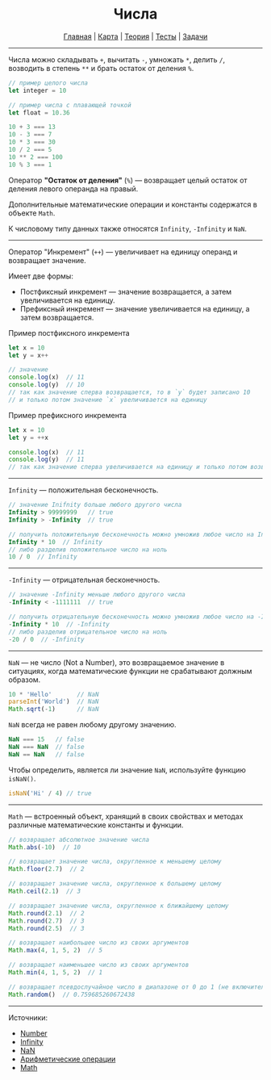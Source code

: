 <div align="center">

# Числа

[Главная](https://github.com/dollaween/junior-roadmap/)
|
[Карта](/roadmap/README.md)
|
[Теория](/theory/README.md)
|
[Тесты](/tests/README.md)
|
[Задачи](/tasks/README.md)

</div>

---

Числа можно складывать `+`, вычитать `-`, умножать `*`, делить `/`, возводить в степень `**` и брать остаток от деления `%`.

```js
// пример целого числа
let integer = 10

// пример числа с плавающей точкой
let float = 10.36

10 + 3 === 13
10 - 3 === 7
10 * 3 === 30
10 / 2 === 5
10 ** 2 === 100
10 % 3 === 1
```

Оператор **"Остаток от деления"** (`%`) — возвращает целый остаток от деления левого операнда на правый.

Дополнительные математические операции и константы содержатся в объекте `Math`.

К числовому типу данных также относятся `Infinity`, `-Infinity` и `NaN`.

---

Оператор "Инкремент" (`++`) — увеличивает на единицу операнд и возвращает значение.

Имеет две формы:
* Постфиксный инкремент — значение возвращается, а затем увеличивается на единицу.
* Префиксный инкремент — значение увеличивается на единицу, а затем возвращается.

Пример постфиксного инкремента
```js
let x = 10
let y = x++

// значение 
console.log(x)  // 11
console.log(y)  // 10
// так как значение сперва возвращается, то в `y` будет записано 10
// и только потом значение `x` увеличивается на единицу
```

Пример префиксного инкремента
```js
let x = 10
let y = ++x

console.log(x)  // 11
console.log(y)  // 11
// так как значение сперва увеличивается на единицу и только потом возвращается, то в `y` попадет число `11`
```

---

`Infinity` — положительная бесконечность.

```js
// значение Inifnity больше любого другого числа
Infinity > 99999999   // true
Infinity > -Infinity  // true

// получить положительную бесконечность можно умножив любое число на Infinity
Infinity * 10  // Infinity
// либо разделив положительное число на ноль
10 / 0  // Infinity
```

---

`-Infinity` — отрицательная бесконечность.

```js
// значение -Infinity меньше любого другого числа
-Infinity < -1111111  // true

// получить отрицательную бесконечность можно умножив любое число на -Infinity
-Infinity * 10  // -Infinity
// либо разделив отрицательное число на ноль
-20 / 0  // -Infinity
```

---

`NaN` — не число (Not a Number), это возвращаемое значение в ситуациях, когда математические функции не срабатывают должным образом.

```js
10 * 'Hello'       // NaN
parseInt('World')  // NaN
Math.sqrt(-1)      // NaN
```

`NaN` всегда не равен любому другому значению.

```js
NaN === 15   // false
NaN === NaN  // false
NaN == NaN   // false
```

Чтобы определить, является ли значение `NaN`, используйте функцию `isNaN()`.

```js
isNaN('Hi' / 4) // true
```

---

`Math` — встроенный объект, хранящий в своих свойствах и методах различные математические константы и функции.

```js
// возвращает абсолютное значение числа
Math.abs(-10)  // 10

// возвращает значение числа, округленное к меньшему целому
Math.floor(2.7)  // 2

// возвращает значение числа, округленное к большему целому
Math.ceil(2.1)  // 3

// возвращает значение числа, округленное к ближайшему целому
Math.round(2.1)  // 2
Math.round(2.7)  // 3
Math.round(2.5)  // 3

// возвращает наибольшее число из своих аргументов
Math.max(4, 1, 5, 2)  // 5

// возвращает наименьшее число из своих аргументов
Math.min(4, 1, 5, 2)  // 1

// возвращает псевдослучайное число в диапазоне от 0 до 1 (не включительно)
Math.random()  // 0.759685260672438
```

---

Источники:
* [Number](https://developer.mozilla.org/ru/docs/Web/JavaScript/Reference/Global_Objects/Number)
* [Infinity](https://developer.mozilla.org/ru/docs/Web/JavaScript/Reference/Global_Objects/Infinity)
* [NaN](https://developer.mozilla.org/ru/docs/Web/JavaScript/Reference/Global_Objects/NaN)
* [Арифметические операции](https://developer.mozilla.org/ru/docs/conflicting/Web/JavaScript/Reference/Operators#remainder)
* [Math](https://developer.mozilla.org/ru/docs/Web/JavaScript/Reference/Global_Objects/Math)
